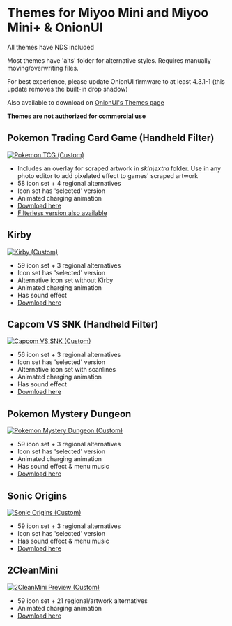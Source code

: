 # Themes for Miyoo Mini and Miyoo Mini+ & OnionUI

All themes have NDS included

Most themes have 'alts' folder for alternative styles. Requires manually moving/overwriting files.

For best experience, please update OnionUI firmware to at least 4.3.1-1 (this update removes the built-in drop shadow)

Also available to download on [OnionUI's Themes page](https://github.com/OnionUI/Themes/tree/main)

**Themes are not authorized for commercial use**

## Pokemon Trading Card Game (Handheld Filter)
[![Pokemon TCG (Custom)](https://github.com/user-attachments/assets/b6767d2d-80b8-45e6-a6b7-1671f9f06023)](https://github.com/Sheezie/MiyooThemes/raw/refs/heads/main/Pokemon%20TCG%20(Handheld%20Filter)%20by%20Sheezie.zip)
- Includes an overlay for scraped artwork in *skin\extra* folder. Use in any photo editor to add pixelated effect to games' scraped artwork
- 58 icon set + 4 regional alternatives
- Icon set has 'selected' version
- Animated charging animation
- [Download here](https://github.com/Sheezie/MiyooThemes/raw/refs/heads/main/Pokemon%20TCG%20(Handheld%20Filter)%20by%20Sheezie.zip)
- [Filterless version also available](https://github.com/Sheezie/MiyooThemes/raw/refs/heads/main/Pokemon%20TCG%20by%20Sheezie.zip)

## Kirby
[![Kirby (Custom)](https://github.com/user-attachments/assets/6ec9e659-40e0-42f7-99c3-7dcc2d0e8b92)](https://github.com/Sheezie/MiyooThemes/raw/refs/heads/main/Kirby%20by%20Sheezie.zip)
- 59 icon set + 3 regional alternatives
- Icon set has 'selected' version
- Alternative icon set without Kirby
- Animated charging animation
- Has sound effect
- [Download here](https://github.com/Sheezie/MiyooThemes/raw/refs/heads/main/Kirby%20by%20Sheezie.zip)

## Capcom VS SNK (Handheld Filter)
[![Capcom VS SNK (Custom)](https://github.com/user-attachments/assets/02e16f1d-a2b8-4f86-b0f9-0930970fa591)](https://github.com/Sheezie/MiyooThemes/raw/refs/heads/main/Capcom%20SNK%20(Handheld%20Filter)%20by%20Sheezie.zip)
- 56 icon set + 3 regional alternatives
- Icon set has 'selected' version
- Alternative icon set with scanlines
- Animated charging animation
- Has sound effect
- [Download here](https://github.com/Sheezie/MiyooThemes/raw/refs/heads/main/Capcom%20SNK%20(Handheld%20Filter)%20by%20Sheezie.zip)

## Pokemon Mystery Dungeon
[![Pokemon Mystery Dungeon (Custom)](https://github.com/user-attachments/assets/1797c342-e09d-4d4e-93ab-20215cdbb08f)](https://github.com/Sheezie/MiyooThemes/raw/refs/heads/main/Pokemon%20Mystery%20Dungeon%20by%20Sheezie.zip)
- 59 icon set + 3 regional alternatives
- Icon set has 'selected' version
- Animated charging animation
- Has sound effect & menu music
- [Download here](https://github.com/Sheezie/MiyooThemes/raw/refs/heads/main/Pokemon%20Mystery%20Dungeon%20by%20Sheezie.zip)

## Sonic Origins
[![Sonic Origins (Custom)](https://github.com/user-attachments/assets/aa51e4ed-0adb-439c-b9f7-4a83a6eb59ba)](https://github.com/Sheezie/MiyooThemes/raw/refs/heads/main/Sonic%20Origins%20by%20Sheezie.zip)
- 59 icon set + 3 regional alternatives
- Icon set has 'selected' version
- Has sound effect & menu music
- [Download here](https://github.com/Sheezie/MiyooThemes/raw/refs/heads/main/Sonic%20Origins%20by%20Sheezie.zip)

## 2CleanMini
[![2CleanMini Preview (Custom)](https://github.com/user-attachments/assets/33b79235-198d-475f-8e97-c934ff9939b4)](https://github.com/Sheezie/MiyooThemes/raw/refs/heads/main/2CleanMini%20by%20Sheezie.zip)
- 59 icon set + 21 regional/artwork alternatives
- Animated charging animation
- [Download here](https://github.com/Sheezie/MiyooThemes/raw/refs/heads/main/2CleanMini%20by%20Sheezie.zip)
